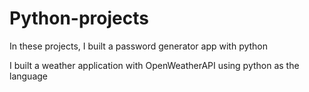 # Python-projects
In these projects, I built a password generator app with python

I built a weather application with OpenWeatherAPI using python as the language


